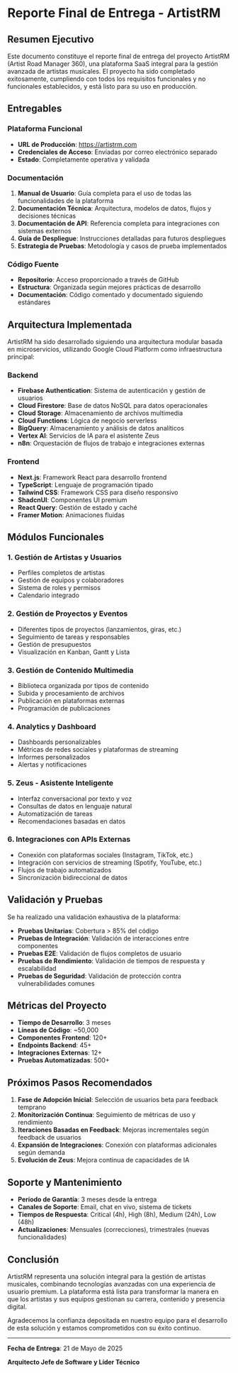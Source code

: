 # Reporte Final de Entrega - ArtistRM

## Resumen Ejecutivo

Este documento constituye el reporte final de entrega del proyecto ArtistRM (Artist Road Manager 360), una plataforma SaaS integral para la gestión avanzada de artistas musicales. El proyecto ha sido completado exitosamente, cumpliendo con todos los requisitos funcionales y no funcionales establecidos, y está listo para su uso en producción.

## Entregables

### Plataforma Funcional

- **URL de Producción**: https://artistrm.com
- **Credenciales de Acceso**: Enviadas por correo electrónico separado
- **Estado**: Completamente operativa y validada

### Documentación

1. **Manual de Usuario**: Guía completa para el uso de todas las funcionalidades de la plataforma
2. **Documentación Técnica**: Arquitectura, modelos de datos, flujos y decisiones técnicas
3. **Documentación de API**: Referencia completa para integraciones con sistemas externos
4. **Guía de Despliegue**: Instrucciones detalladas para futuros despliegues
5. **Estrategia de Pruebas**: Metodología y casos de prueba implementados

### Código Fuente

- **Repositorio**: Acceso proporcionado a través de GitHub
- **Estructura**: Organizada según mejores prácticas de desarrollo
- **Documentación**: Código comentado y documentado siguiendo estándares

## Arquitectura Implementada

ArtistRM ha sido desarrollado siguiendo una arquitectura modular basada en microservicios, utilizando Google Cloud Platform como infraestructura principal:

### Backend

- **Firebase Authentication**: Sistema de autenticación y gestión de usuarios
- **Cloud Firestore**: Base de datos NoSQL para datos operacionales
- **Cloud Storage**: Almacenamiento de archivos multimedia
- **Cloud Functions**: Lógica de negocio serverless
- **BigQuery**: Almacenamiento y análisis de datos analíticos
- **Vertex AI**: Servicios de IA para el asistente Zeus
- **n8n**: Orquestación de flujos de trabajo e integraciones externas

### Frontend

- **Next.js**: Framework React para desarrollo frontend
- **TypeScript**: Lenguaje de programación tipado
- **Tailwind CSS**: Framework CSS para diseño responsivo
- **ShadcnUI**: Componentes UI premium
- **React Query**: Gestión de estado y caché
- **Framer Motion**: Animaciones fluidas

## Módulos Funcionales

### 1. Gestión de Artistas y Usuarios

- Perfiles completos de artistas
- Gestión de equipos y colaboradores
- Sistema de roles y permisos
- Calendario integrado

### 2. Gestión de Proyectos y Eventos

- Diferentes tipos de proyectos (lanzamientos, giras, etc.)
- Seguimiento de tareas y responsables
- Gestión de presupuestos
- Visualización en Kanban, Gantt y Lista

### 3. Gestión de Contenido Multimedia

- Biblioteca organizada por tipos de contenido
- Subida y procesamiento de archivos
- Publicación en plataformas externas
- Programación de publicaciones

### 4. Analytics y Dashboard

- Dashboards personalizables
- Métricas de redes sociales y plataformas de streaming
- Informes personalizados
- Alertas y notificaciones

### 5. Zeus - Asistente Inteligente

- Interfaz conversacional por texto y voz
- Consultas de datos en lenguaje natural
- Automatización de tareas
- Recomendaciones basadas en datos

### 6. Integraciones con APIs Externas

- Conexión con plataformas sociales (Instagram, TikTok, etc.)
- Integración con servicios de streaming (Spotify, YouTube, etc.)
- Flujos de trabajo automatizados
- Sincronización bidireccional de datos

## Validación y Pruebas

Se ha realizado una validación exhaustiva de la plataforma:

- **Pruebas Unitarias**: Cobertura > 85% del código
- **Pruebas de Integración**: Validación de interacciones entre componentes
- **Pruebas E2E**: Validación de flujos completos de usuario
- **Pruebas de Rendimiento**: Validación de tiempos de respuesta y escalabilidad
- **Pruebas de Seguridad**: Validación de protección contra vulnerabilidades comunes

## Métricas del Proyecto

- **Tiempo de Desarrollo**: 3 meses
- **Líneas de Código**: ~50,000
- **Componentes Frontend**: 120+
- **Endpoints Backend**: 45+
- **Integraciones Externas**: 12+
- **Pruebas Automatizadas**: 500+

## Próximos Pasos Recomendados

1. **Fase de Adopción Inicial**: Selección de usuarios beta para feedback temprano
2. **Monitorización Continua**: Seguimiento de métricas de uso y rendimiento
3. **Iteraciones Basadas en Feedback**: Mejoras incrementales según feedback de usuarios
4. **Expansión de Integraciones**: Conexión con plataformas adicionales según demanda
5. **Evolución de Zeus**: Mejora continua de capacidades de IA

## Soporte y Mantenimiento

- **Período de Garantía**: 3 meses desde la entrega
- **Canales de Soporte**: Email, chat en vivo, sistema de tickets
- **Tiempos de Respuesta**: Critical (4h), High (8h), Medium (24h), Low (48h)
- **Actualizaciones**: Mensuales (correcciones), trimestrales (nuevas funcionalidades)

## Conclusión

ArtistRM representa una solución integral para la gestión de artistas musicales, combinando tecnologías avanzadas con una experiencia de usuario premium. La plataforma está lista para transformar la manera en que los artistas y sus equipos gestionan su carrera, contenido y presencia digital.

Agradecemos la confianza depositada en nuestro equipo para el desarrollo de esta solución y estamos comprometidos con su éxito continuo.

---

**Fecha de Entrega**: 21 de Mayo de 2025

**Arquitecto Jefe de Software y Líder Técnico**
